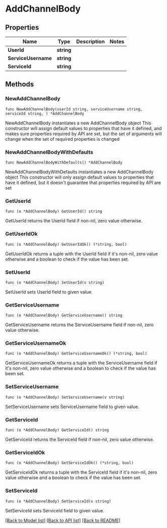 # AddChannelBody

## Properties

Name | Type | Description | Notes
------------ | ------------- | ------------- | -------------
**UserId** | **string** |  | 
**ServiceUsername** | **string** |  | 
**ServiceId** | **string** |  | 

## Methods

### NewAddChannelBody

`func NewAddChannelBody(userId string, serviceUsername string, serviceId string, ) *AddChannelBody`

NewAddChannelBody instantiates a new AddChannelBody object
This constructor will assign default values to properties that have it defined,
and makes sure properties required by API are set, but the set of arguments
will change when the set of required properties is changed

### NewAddChannelBodyWithDefaults

`func NewAddChannelBodyWithDefaults() *AddChannelBody`

NewAddChannelBodyWithDefaults instantiates a new AddChannelBody object
This constructor will only assign default values to properties that have it defined,
but it doesn't guarantee that properties required by API are set

### GetUserId

`func (o *AddChannelBody) GetUserId() string`

GetUserId returns the UserId field if non-nil, zero value otherwise.

### GetUserIdOk

`func (o *AddChannelBody) GetUserIdOk() (*string, bool)`

GetUserIdOk returns a tuple with the UserId field if it's non-nil, zero value otherwise
and a boolean to check if the value has been set.

### SetUserId

`func (o *AddChannelBody) SetUserId(v string)`

SetUserId sets UserId field to given value.


### GetServiceUsername

`func (o *AddChannelBody) GetServiceUsername() string`

GetServiceUsername returns the ServiceUsername field if non-nil, zero value otherwise.

### GetServiceUsernameOk

`func (o *AddChannelBody) GetServiceUsernameOk() (*string, bool)`

GetServiceUsernameOk returns a tuple with the ServiceUsername field if it's non-nil, zero value otherwise
and a boolean to check if the value has been set.

### SetServiceUsername

`func (o *AddChannelBody) SetServiceUsername(v string)`

SetServiceUsername sets ServiceUsername field to given value.


### GetServiceId

`func (o *AddChannelBody) GetServiceId() string`

GetServiceId returns the ServiceId field if non-nil, zero value otherwise.

### GetServiceIdOk

`func (o *AddChannelBody) GetServiceIdOk() (*string, bool)`

GetServiceIdOk returns a tuple with the ServiceId field if it's non-nil, zero value otherwise
and a boolean to check if the value has been set.

### SetServiceId

`func (o *AddChannelBody) SetServiceId(v string)`

SetServiceId sets ServiceId field to given value.



[[Back to Model list]](../README.md#documentation-for-models) [[Back to API list]](../README.md#documentation-for-api-endpoints) [[Back to README]](../README.md)


